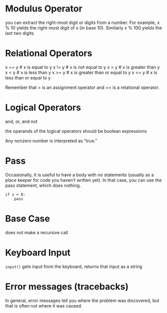 # Modulus Operator

you can extract the right-most digit or digits from a number. For example, x % 10 yields the right-most digit of x (in base 10). Similarly x % 100 yields the last two digits.

# Relational Operators

x == y               # x is equal to y
x != y               # x is not equal to y
x > y                # x is greater than y
x < y                # x is less than y
x >= y               # x is greater than or equal to y
x <= y               # x is less than or equal to y

Remember that = is an assignment operator and == is a relational operator.

# Logical Operators

and, or, and not

the operands of the logical operators should be boolean expressions

Any nonzero number is interpreted as “true.”

# Pass

Occasionally, it is useful to have a body with no statements (usually as a place keeper for code you haven’t written yet). In that case, you can use the pass statement, which does nothing.

```
if x < 0:
    pass
```

# Base Case

does not make a recursive call

# Keyboard Input

`input()` gets input from the keyboard, returns that input as a string

# Error messages (tracebacks)

In general, error messages tell you where the problem was discovered, but that is often not where it was caused.
